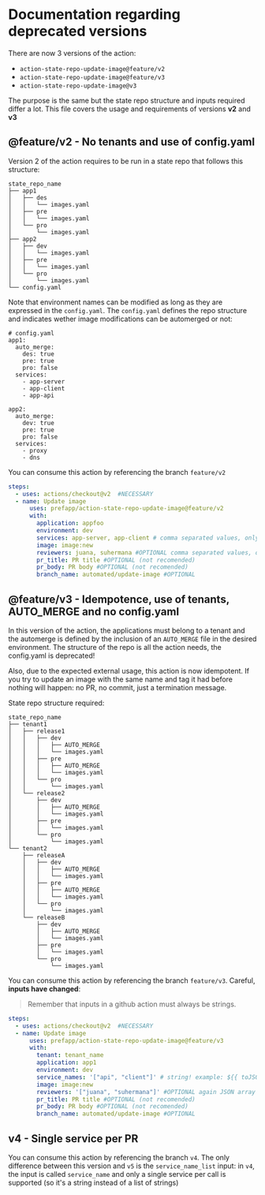 # Documentation regarding deprecated versions

There are now 3 versions of the action: 
  - `action-state-repo-update-image@feature/v2`
  - `action-state-repo-update-image@feature/v3`
  - `action-state-repo-update-image@v3`
 
 The purpose is the same but the state repo structure and inputs required differ a lot.
 This file covers the usage and requirements of versions **v2** and **v3**

## @feature/v2 - No tenants and use of config.yaml
Version 2 of the action requires to be run in a state repo that follows this structure:
```
state_repo_name
├── app1
│   ├── des
│   │   └── images.yaml
│   ├── pre
│   │   └── images.yaml
│   └── pro
│       └── images.yaml
├── app2
│   ├── dev
│   │   └── images.yaml
│   ├── pre
│   │   └── images.yaml
│   └── pro
│       └── images.yaml
└── config.yaml

```

Note that environment names can be modified as long as they are expressed in the `config.yaml`. The `config.yaml` defines the repo structure and indicates wether image modifications can be automerged or not:

```
# config.yaml
app1:
  auto_merge:
    des: true
    pre: true
    pro: false
  services:
    - app-server
    - app-client
    - app-api

app2:
  auto_merge:
    dev: true
    pre: true
    pro: false
  services:
    - proxy
    - dns

```

You can consume this action by referencing the branch `feature/v2`

```yaml
steps:
  - uses: actions/checkout@v2  #NECESSARY
  - name: Update image  
      uses: prefapp/action-state-repo-update-image@feature/v2
      with:
        application: appfoo
        environment: dev
        services: app-server, app-client # comma separated values, only 1 is needed
        image: image:new
        reviewers: juana, suhermana #OPTIONAL comma separated values, only 1 is needed
        pr_title: PR title #OPTIONAL (not recomended) 
        pr_body: PR body #OPTIONAL (not recomended) 
        branch_name: automated/update-image #OPTIONAL
```

## @feature/v3 - Idempotence, use of tenants, AUTO_MERGE and no config.yaml

In this version of the action, the applications must belong to a tenant and the automerge is defined
by the inclusion of an `AUTO_MERGE` file in the desired environment. The structure of the repo is all the action needs, the config.yaml is deprecated!

Also, due to the expected external usage, this action is now idempotent. If you try to update an image with the same name and tag it had before nothing will happen: no PR, no commit, just a termination message.

State repo structure required:
```
state_repo_name
├── tenant1
│   ├── release1
│   │   ├── dev
│   │   │   ├── AUTO_MERGE
│   │   │   └── images.yaml
│   │   ├── pre
│   │   │   ├── AUTO_MERGE
│   │   │   └── images.yaml
│   │   └── pro
│   │       └── images.yaml
│   └── release2
│       ├── dev
│       │   ├── AUTO_MERGE
│       │   └── images.yaml
│       ├── pre
│       │   └── images.yaml
│       └── pro
│           └── images.yaml
└── tenant2
    ├── releaseA
    │   ├── dev
    │   │   ├── AUTO_MERGE
    │   │   └── images.yaml
    │   ├── pre
    │   │   ├── AUTO_MERGE
    │   │   └── images.yaml
    │   └── pro
    │       └── images.yaml
    └── releaseB
        ├── dev
        │   ├── AUTO_MERGE
        │   └── images.yaml
        ├── pre
        │   └── images.yaml
        └── pro
            └── images.yaml
```


You can consume this action by referencing the branch `feature/v3`. Careful, **inputs have changed**:
> Remember that inputs in a github action must always be strings.

```yaml
steps:
  - uses: actions/checkout@v2  #NECESSARY
  - name: Update image  
      uses: prefapp/action-state-repo-update-image@feature/v3
      with:
        tenant: tenant_name
        application: app1
        environment: dev
        service_names: '["api", "client"]' # string! example: ${{ toJSON(github.event.client_payload.service_names) }}
        image: image:new
        reviewers: '["juana", "suhermana"]' #OPTIONAL again JSON array
        pr_title: PR title #OPTIONAL (not recomended) 
        pr_body: PR body #OPTIONAL (not recomended) 
        branch_name: automated/update-image #OPTIONAL
```

## v4 - Single service per PR

You can consume this action by referencing the branch `v4`. The only difference between this version and `v5` is the `service_name_list` input: in `v4`, the input is called `service_name` and only a single service per call is supported (so it's a string instead of a list of strings)
